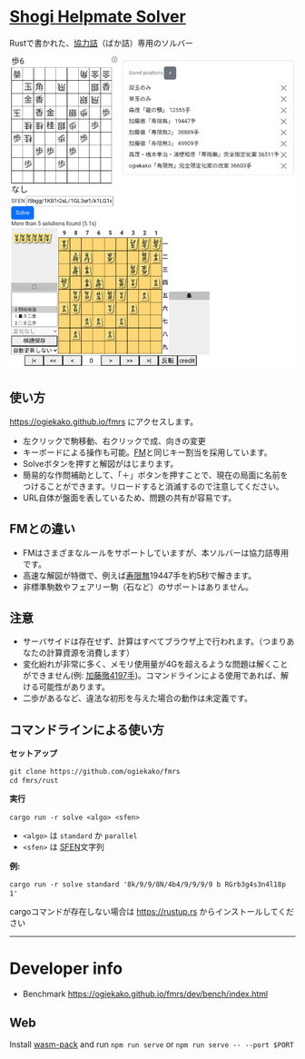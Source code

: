 # [Shogi Helpmate Solver](https://ogiekako.github.io/fmrs)

Rustで書かれた、[協力詰]（ばか詰）専用のソルバー

![helpmate solver image](image.png)

[協力詰]: https://ja.wikipedia.org/wiki/%E8%A9%B0%E5%B0%86%E6%A3%8B#%E3%83%95%E3%82%A7%E3%82%A2%E3%83%AA%E3%83%BC%E8%A9%B0%E5%B0%86%E6%A3%8B

## 使い方

https://ogiekako.github.io/fmrs にアクセスします。

- 左クリックで駒移動、右クリックで成、向きの変更
- キーボードによる操作も可能。[FM]と同じキー割当を採用しています。
- Solveボタンを押すと解図がはじまります。
- 簡易的な作問補助として、「＋」ボタンを押すことで、現在の局面に名前をつけることができます。リロードすると消滅するので注意してください。
- URL自体が盤面を表しているため、問題の共有が容易です。

[FM]: http://www.dokidoki.ne.jp/home2/takuji/FM.html

## FMとの違い

- FMはさまざまなルールをサポートしていますが、本ソルバーは協力詰専用です。
- 高速な解図が特徴で、例えば[寿限無]19447手を約5秒で解きます。
- 非標準駒数やフェアリー駒（石など）のサポートはありません。

[寿限無]: https://www.ne.jp/asahi/tetsu/toybox/kato/fbaka4.htm

## 注意

- サーバサイドは存在せず、計算はすべてブラウザ上で行われます。（つまりあなたの計算資源を消費します）
- 変化紛れが非常に多く、メモリ使用量が4Gを超えるような問題は解くことができません(例: [加藤徹4197手])。コマンドラインによる使用であれば、解ける可能性があります。
- 二歩があるなど、違法な初形を与えた場合の動作は未定義です。

[加藤徹4197手]: https://www.ne.jp/asahi/tetsu/toybox/kato/fbaka4.htm

## コマンドラインによる使い方

**セットアップ**

```
git clone https://github.com/ogiekako/fmrs
cd fmrs/rust
```

**実行**

`cargo run -r solve <algo> <sfen>`

- `<algo>` は `standard` か `parallel`
- `<sfen>` は [SFEN]文字列

**例:**

```
cargo run -r solve standard '8k/9/9/8N/4b4/9/9/9/9 b RGrb3g4s3n4l18p 1'
```

cargoコマンドが存在しない場合は https://rustup.rs からインストールしてください

[SFEN]: https://en.wikipedia.org/wiki/Shogi_notation#SFEN

---

# Developer info

- Benchmark https://ogiekako.github.io/fmrs/dev/bench/index.html

## Web

Install [wasm-pack](https://rustwasm.github.io/wasm-pack/installer/) and run
`npm run serve` or `npm run serve -- --port $PORT`
